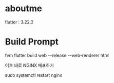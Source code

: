 # aboutme

flutter : 3.22.3

# Build Prompt

fvm flutter build web --release --web-renderer html

이후 바로 NGINX 배포하기

sudo systemctl restart nginx
